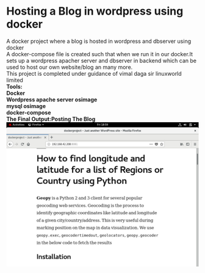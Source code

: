 # Hosting a Blog in wordpress using docker
A docker project where a blog is hosted in wordpress and dbserver using docker<br>
A docker-compose file is created such that when we run it in our docker.It sets up a wordpress apacher server and dbserver in backend which can be used to host our own website/blog an many more.<br>
This project is completed under guidance of vimal daga sir linuxworld limited<br>
<strong>Tools:</strong><br>
<b>Docker<b><br>
<b>Wordpress apache server osimage<b><br>
<b>mysql osimage<b><br>
<b>docker-compose<b><br>The Final Output:Posting The Blog
 ![The Final Ouput](https://github.com/deepakkapse/dockerproject/blob/master/outputimages/WhatsApp%20Image%202020-05-08%20at%207.07.38%20PM.jpeg) 
  
